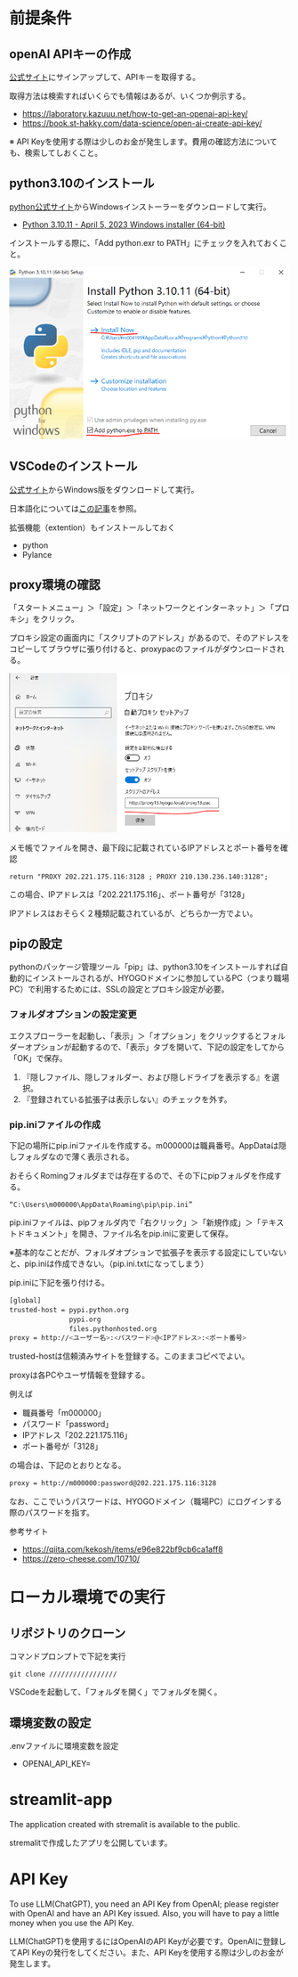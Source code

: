 # 前提条件

## openAI APIキーの作成

[公式サイト](https://openai.com/blog/openai-api)にサインアップして、APIキーを取得する。

取得方法は検索すればいくらでも情報はあるが、いくつか例示する。

- https://laboratory.kazuuu.net/how-to-get-an-openai-api-key/
- https://book.st-hakky.com/data-science/open-ai-create-api-key/

※ API Keyを使用する際は少しのお金が発生します。費用の確認方法についても、検索してしおくこと。

## python3.10のインストール

[python公式サイト](https://www.python.org/downloads/windows/)からWindowsインストーラーをダウンロードして実行。

- [Python 3.10.11 - April 5, 2023 Windows installer (64-bit)](https://www.python.org/ftp/python/3.10.11/python-3.10.11-amd64.exe)

インストールする際に、「Add python.exr to PATH」にチェックを入れておくこと。

![pythonインストール画面](img/python_install.PNG)

## VSCodeのインストール

[公式サイト](https://code.visualstudio.com/download)からWindows版をダウンロードして実行。

日本語化については[この記事](https://www.javadrive.jp/vscode/install/index4.html)を参照。

拡張機能（extention）もインストールしておく

- python
- Pylance

## proxy環境の確認

「スタートメニュー」＞「設定」＞「ネットワークとインターネット」＞「プロキシ」をクリック。

プロキシ設定の画面内に「スクリプトのアドレス」があるので、そのアドレスをコピーしてブラウザに張り付けると、proxypacのファイルがダウンロードされる。

![スクリプトのアドレス](img/proxy_01.PNG)

メモ帳でファイルを開き、最下段に記載されているIPアドレスとポート番号を確認

```
return "PROXY 202.221.175.116:3128 ; PROXY 210.130.236.140:3128";
```

この場合、IPアドレスは「202.221.175.116」、ポート番号が「3128」

IPアドレスはおそらく２種類記載されているが、どちらか一方でよい。

## pipの設定

pythonのパッケージ管理ツール「pip」は、python3.10をインストールすれば自動的にインストールされるが、HYOGOドメインに参加しているPC（つまり職場PC）で利用するためには、SSLの設定とプロキシ設定が必要。

### フォルダオプションの設定変更

エクスプローラーを起動し、「表示」＞「オプション」をクリックするとフォルダーオプションが起動するので、「表示」タブを開いて、下記の設定をしてから「OK」で保存。

1. 『隠しファイル、隠しフォルダー、および隠しドライブを表示する』を選択。
2. 『登録されている拡張子は表示しない』のチェックを外す。

### pip.iniファイルの作成

下記の場所にpip.iniファイルを作成する。m000000は職員番号。AppDataは隠しフォルダなので薄く表示される。

おそらくRomingフォルダまでは存在するので、その下にpipフォルダを作成する。

```
“C:\Users\m000000\AppData\Roaming\pip\pip.ini”
```

pip.iniファイルは、pipフォルダ内で「右クリック」＞「新規作成」＞「テキストドキュメント」を開き、ファイル名をpip.iniに変更して保存。

※基本的なことだが、フォルダオプションで拡張子を表示する設定にしていないと、pip.iniは作成できない。（pip.ini.txtになってしまう）

pip.iniに下記を張り付ける。

```bash
[global]
trusted-host = pypi.python.org
               pypi.org
               files.pythonhosted.org
proxy = http://<ユーザー名>:<パスワード>@<IPアドレス>:<ポート番号>
```
trusted-hostは信頼済みサイトを登録する。このままコピペでよい。

proxyは各PCやユーザ情報を登録する。

例えば

- 職員番号「m000000」
- パスワード「password」
- IPアドレス「202.221.175.116」
- ポート番号が「3128」

の場合は、下記のとおりとなる。

```bash
proxy = http://m000000:password@202.221.175.116:3128
```

なお、ここでいうパスワードは、HYOGOドメイン（職場PC）にログインする際のパスワードを指す。

参考サイト
- https://qiita.com/kekosh/items/e96e822bf9cb6ca1aff8
- https://zero-cheese.com/10710/


# ローカル環境での実行

## リポジトリのクローン

コマンドプロンプトで下記を実行

```
git clone /////////////////
```

VSCodeを起動して、「フォルダを開く」でフォルダを開く。


## 環境変数の設定

.envファイルに環境変数を設定

- OPENAI_API_KEY=

# streamlit-app

The application created with stremalit is available to the public.

stremalitで作成したアプリを公開しています。


# API Key

To use LLM(ChatGPT), you need an API Key from OpenAI; please register with OpenAI and have an API Key issued. Also, you will have to pay a little money when you use the API Key.

LLM(ChatGPT)を使用するにはOpenAIのAPI Keyが必要です。OpenAIに登録してAPI Keyの発行をしてください。また、API Keyを使用する際は少しのお金が発生します。

